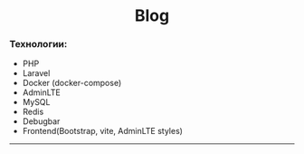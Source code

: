 <h1 align="center">Blog</h1>

### Технологии:
<ul>
    <li>PHP</li>
    <li>Laravel</li>
    <li>Docker (docker-compose)</li>
    <li>AdminLTE</li>
    <li>MySQL</li>
    <li>Redis</li>
    <li>Debugbar</li>
    <li>Frontend(Bootstrap, vite, AdminLTE styles)</li>
</ul>

---

